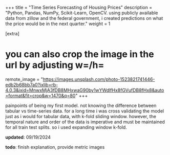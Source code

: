+++
title = "Time Series Forecasting of Housing Prices" 
description = "Python, Pandas, NumPy, Scikit-Learn, OpenCV. using publicly available data from zillow and the federal government, i created predictions on what the price would be in the next quarter."
weight = 1

[extra]
# you can also crop the image in the url by adjusting w=/h=
remote_image = "https://images.unsplash.com/photo-1523821741446-edb2b68bb7a0?ixlib=rb-4.0.3&ixid=MnwxMjA3fDB8MHxwaG90by1wYWdlfHx8fGVufDB8fHx8&auto=format&fit=crop&w=1470&q=80"
+++


painpoints of being my first model. not knowing the difference between tabular vs time-series data. for a long time i was cross validating the model just as i would for tabular data, with k-fold sliding window. however, the temporal nature and order of the data is imperative and must be maintained for all train test splits. so i used expanding window k-fold.

__updated__: 09/19/2024

__todo__: finish explanation, provide metric images